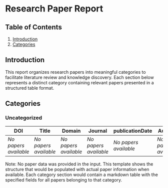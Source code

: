 # Research Paper Report

## Table of Contents
1. [Introduction](#introduction)
2. [Categories](#categories)

## Introduction
This report organizes research papers into meaningful categories to facilitate literature review and knowledge discovery. Each section below represents a distinct category containing relevant papers presented in a structured table format.

## Categories
### Uncategorized
| DOI | Title | Domain | Journal | publicationDate | Authors | Affiliations |
|-----|-------|--------|---------|-----------------|---------|--------------|
| *No papers available* | *No papers available* | *No papers available* | *No papers available* | *No papers available* | *No papers available* | *No papers available* |

Note: No paper data was provided in the input. This template shows the structure that would be populated with actual paper information when available. Each category section would contain a markdown table with the specified fields for all papers belonging to that category.